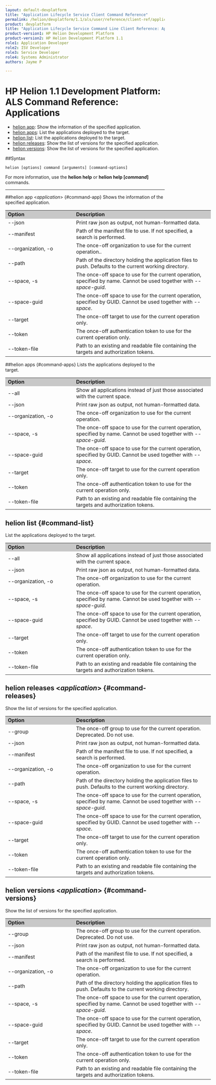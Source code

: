 ```yaml
---
layout: default-devplatform
title: "Application Lifecycle Service Client Command Reference"
permalink: /helion/devplatform/1.1/als/user/reference/client-ref/applications/
product: devplatform
title: "Application Lifecycle Service Command Line Client Reference: Applications"
product-version1: HP Helion Development Platform
product-version2: HP Helion Development Platform 1.1
role1: Application Developer 
role2: ISV Developer
role3: Service Developer
role4: Systems Administrator
authors: Jayme P

---
```

<!--PUBLISHED-->

# HP Helion 1.1 Development Platform: ALS Command Reference: Applications

- [helion app](#command-app): Show the information of the specified application.
- [helion apps](#command-apps): List the applications deployed to the target.
- [helion list](#command-list): List the applications deployed to the target.
- [helion releases](#command-releases): Show the list of versions for the specified application.
- [helion versions](#command-versions): Show the list of versions for the specified application.

##Syntax

	helion [options] command [arguments] [command-options]

For more information, use the **helion help** or **helion help [*command*]** commands.

<hr />

##helion app <*application*> {#command-app}
Shows the information of the specified application.

<table style="text-align: left; vertical-align: top; width:650px;">
<tr style="background-color: #C8C8C8;">
<td style="width: 200px;"><b>Option</b></td><td><b>Description</b></td>
</tr>
<tr>
<td>--json</td>
<td>Print raw json as output, not human-formatted data.</td>
</tr>
<tr>
<td>--manifest</td>
<td>Path of the manifest file to use. If not specified, a search is performed.</td>
</tr>
<tr>
<td>--organization, -o</td>
<td>The once-off organization to use for the current operation..</td>
</tr><tr>
<td>--path</td>
<td>Path of the directory holding the application files to push. Defaults to the current working directory.</td>
</tr><tr>
<td>--space, -s</td>
<td>The once-off space to use for the current operation, specified by name. Cannot be used together with <i>--space-guid</i>.</td>
</tr><tr>
<td>--space-guid</td>
<td>The once-off space to use for the current operation, specified by GUID. Cannot be used together with <i>--space</i>.</td>
</tr><tr>
<td>--target</td>
<td>The once-off target to use for the current operation only.</td>
</tr><tr>
<td>--token</td>
<td>The once-off authentication token to use for the current operation only.</td>
</tr><tr>
<td>--token-file</td>
<td>Path to an existing and readable file containing the targets and authorization tokens.</td>
</tr>
</table>

##helion apps {#command-apps}
Lists the applications deployed to the target.

<table style="text-align: left; vertical-align: top; width:650px;">
<tr style="background-color: #C8C8C8;">
<td style="width: 200px;"><b>Option</b></td><td><b>Description</b></td>
</tr>
<tr>
<td>--all</td>
<td>Show all applications instead of just those associated with the current space.</td>
</tr>
<tr>
<td>--json</td>
<td>Print raw json as output, not human-formatted data.</td>
</tr>
<tr>
<td>--organization, -o</td>
<td>The once-off organization to use for the current operation.</td>
</tr><tr>
<td>--space, -s</td>
<td>The once-off space to use for the current operation, specified by name. Cannot be used together with <i>--space-guid</i>.</td>
</tr><tr>
<td>--space-guid</td>
<td>The once-off space to use for the current operation, specified by GUID. Cannot be used together with <i>--space</i>.</td>
</tr><tr>
<td>--target</td>
<td>The once-off target to use for the current operation only.</td>
</tr><tr>
<td>--token</td>
<td>The once-off authentication token to use for the current operation only.</td>
</tr><tr>
<td>--token-file</td>
<td>Path to an existing and readable file containing the targets and authorization tokens.</td>
</tr>
</table>

## helion list {#command-list}
List the applications deployed to the target.

<table style="text-align: left; vertical-align: top; width:650px;">
<tr style="background-color: #C8C8C8;">
<td style="width: 200px;"><b>Option</b></td><td><b>Description</b></td>
</tr>
<tr>
<td>--all</td>
<td>Show all applications instead of just those associated with the current space.</td>
</tr>
<tr>
<td>--json</td>
<td>Print raw json as output, not human-formatted data.</td>
</tr>
<tr>
<td>--organization, -o</td>
<td>The once-off organization to use for the current operation.</td>
</tr>
<tr>
<td>--space, -s</td>
<td>The once-off space to use for the current operation, specified by name. Cannot be used together with <i>--space-guid</i>.</td>
</tr><tr>
<td>--space-guid</td>
<td>The once-off space to use for the current operation, specified by GUID. Cannot be used together with <i>--space</i>.</td>
</tr><tr>
<td>--target</td>
<td>The once-off target to use for the current operation only.</td>
</tr><tr>
<td>--token</td>
<td>The once-off authentication token to use for the current operation only.</td>
</tr><tr>
<td>--token-file</td>
<td>Path to an existing and readable file containing the targets and authorization tokens.</td>
</tr>
</table>

## helion releases <*application*> {#command-releases}
Show the list of versions for the specified application. <br />

<table style="text-align: left; vertical-align: top; width:650px;">
<tr style="background-color: #C8C8C8;">
<td style="width: 200px;"><b>Option</b></td><td><b>Description</b></td>
</tr>
<tr>
<td>--group</td>
<td>The once-off group to use for the current operation. Deprecated. Do not use.</td>
</tr>
<tr>
<td>--json</td>
<td>Print raw json as output, not human-formatted data.</td>
</tr>
<tr>
<td>--manifest</td>
<td>Path of the manifest file to use. If not specified, a search is performed.</td>
</tr>
<tr>
<td>--organization, -o</td>
<td>The once-off organization to use for the current operation.</td>
</tr><tr>
<td>--path</td>
<td>Path of the directory holding the application files to push. Defaults to the current working directory.</td>
</tr><tr>
<td>--space, -s</td>
<td>The once-off space to use for the current operation, specified by name. Cannot be used together with <i>--space-guid</i>.</td>
</tr><tr>
<td>--space-guid</td>
<td>The once-off space to use for the current operation, specified by GUID. Cannot be used together with <i>--space</i>.</td>
</tr><tr>
<td>--target</td>
<td>The once-off target to use for the current operation only.</td>
</tr><tr>
<td>--token</td>
<td>The once-off authentication token to use for the current operation only.</td>
</tr><tr>
<td>--token-file</td>
<td>Path to an existing and readable file containing the targets and authorization tokens.</td>
</tr>
</table>

## helion versions <*application*> {#command-versions}
Show the list of versions for the specified application. <br />

<table style="text-align: left; vertical-align: top; width:650px;">
<tr style="background-color: #C8C8C8;">
<td style="width: 200px;"><b>Option</b></td><td><b>Description</b></td>
</tr>
<tr>
<td>--group</td>
<td>The once-off group to use for the current operation. Deprecated. Do not use.</td>
</tr>
<tr>
<td>--json</td>
<td>Print raw json as output, not human-formatted data.</td>
</tr>
<tr>
<td>--manifest</td>
<td>Path of the manifest file to use. If not specified, a search is performed.</td>
</tr>
<tr>
<td>--organization, -o</td>
<td>The once-off organization to use for the current operation.</td>
</tr><tr>
<td>--path</td>
<td>Path of the directory holding the application files to push. Defaults to the current working directory.</td>
</tr><tr>
<td>--space, -s</td>
<td>The once-off space to use for the current operation, specified by name. Cannot be used together with <i>--space-guid</i>.</td>
</tr><tr>
<td>--space-guid</td>
<td>The once-off space to use for the current operation, specified by GUID. Cannot be used together with <i>--space</i>.</td>
</tr><tr>
<td>--target</td>
<td>The once-off target to use for the current operation only.</td>
</tr><tr>
<td>--token</td>
<td>The once-off authentication token to use for the current operation only.</td>
</tr><tr>
<td>--token-file</td>
<td>Path to an existing and readable file containing the targets and authorization tokens.</td>
</tr>
</table>
